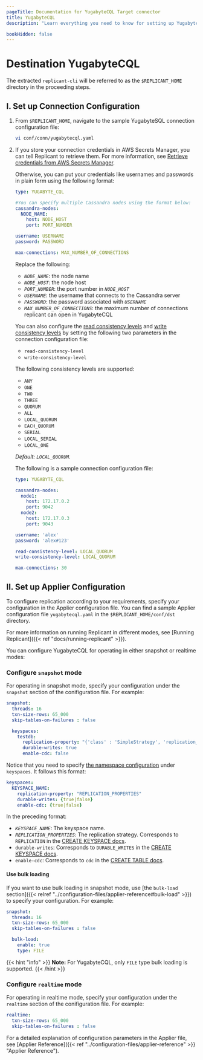 ```yaml
---
pageTitle: Documentation for YugabyteCQL Target connector
title: YugabyteCQL
description: "Learn everything you need to know for setting up YugabyteCQL as data Target for your data pipelines using Arcion Yugabyte connector."

bookHidden: false
---
```

# Destination YugabyteCQL

The extracted `replicant-cli` will be referred to as the `$REPLICANT_HOME` directory in the proceeding steps.

## I. Set up Connection Configuration

1. From `$REPLICANT_HOME`, navigate to the sample YugabyteSQL connection configuration file:
    ```BASH
    vi conf/conn/yugabytecql.yaml
    ```
2. If you store your connection credentials in AWS Secrets Manager, you can tell Replicant to retrieve them. For more information, see [Retrieve credentials from AWS Secrets Manager](/../../security/secrets-manager). 
    
    Otherwise, you can put your credentials like usernames and passwords in plain form using the following format:

    ```YAML
    type: YUGABYTE_CQL

    #You can specify multiple Cassandra nodes using the format below:
    cassandra-nodes:
      NODE_NAME:
        host: NODE_HOST
        port: PORT_NUMBER
    
    username: USERNAME
    password: PASSWORD

    max-connections: MAX_NUMBER_OF_CONNECTIONS 
    ```

    Replace the following:

    - *`NODE_NAME`*: the node name
    - *`NODE_HOST`*: the node host
    - *`PORT_NUMBER`*: the port number in *`NODE_HOST`*
    - *`USERNAME`*: the username that connects to the Cassandra server
    - *`PASSWORD`*: the password associated with *`USERNAME`*
    - *`MAX_NUMBER_OF_CONNECTIONS`*: the maximum number of connections replicant can open in YugabyteCQL

    You can also configure the [read consistency levels](https://docs.datastax.com/en/cassandra-oss/3.0/cassandra/dml/dmlConfigConsistency.html#Readconsistencylevels) and [write consistency levels](https://docs.datastax.com/en/cassandra-oss/3.0/cassandra/dml/dmlConfigConsistency.html#Writeconsistencylevels) by setting the following two parameters in the connection configuration file:

    - `read-consistency-level`
    - `write-consistency-level`

    The following consistency levels are supported:

     - `ANY`
     - `ONE`
     - `TWO`
     - `THREE`
     - `QUORUM`
     - `ALL`
     - `LOCAL_QUORUM `
     - `EACH_QUORUM`
     - `SERIAL`
     - `LOCAL_SERIAL`
     - `LOCAL_ONE`

    *Default: `LOCAL_QUORUM`.*

    The following is a sample connection configuration file:

    ```YAML
    type: YUGABYTE_CQL

    cassandra-nodes:
      node1:
        host: 172.17.0.2
        port: 9042
      node2: 
        host: 172.17.0.3 
        port: 9043

    username: 'alex'
    password: 'alex#123'

    read-consistency-level: LOCAL_QUORUM 
    write-consistency-level: LOCAL_QUORUM

    max-connections: 30
    ```

## II. Set up Applier Configuration
To configure replication according to your requirements, specify your configuration in the Applier configuration file. You can find a sample Applier configuration file `yugabytecql.yaml` in the `$REPLICANT_HOME/conf/dst` directory.

For more information on running Replicant in different modes, see [Running Replicant]({{< ref "docs/running-replicant" >}}).

You can configure YugabyteCQL for operating in either snapshot or realtime modes:

### Configure `snapshot` mode
For operating in snapshot mode, specify your configuration under the `snapshot` section of the conifiguration file. For example:

```YAML
snapshot:
  threads: 16
  txn-size-rows: 65_000
  skip-tables-on-failures : false

  keyspaces:
    testdb:
      replication-property: "{'class' : 'SimpleStrategy', 'replication_factor' : 1}"
      durable-writes: true
      enable-cdc: false
```

Notice that you need to specify [the namespace configuration](https://docs.datastax.com/en/cql-oss/3.3/cql/cql_reference/cqlCreateKeyspace.html) under `keyspaces`. It follows this format:

```YAML
keyspaces:
  KEYSPACE_NAME:                                   
    replication-property: "REPLICATION_PROPERTIES"  
    durable-writes: {true|false}
    enable-cdc: {true|false}
```

In the preceding format:

- *`KEYSPACE_NAME`*: The keyspace name.
- *`REPLICATION_PROPERTIES`*: The replication strategy. Corresponds to `REPLICATION` in the [CREATE KEYSPACE docs](https://docs.datastax.com/en/cql-oss/3.3/cql/cql_reference/cqlCreateKeyspace.html).
- `durable-writes`: Corresponds to `DURABLE_WRITES` in the [CREATE KEYSPACE docs](https://docs.datastax.com/en/cql-oss/3.3/cql/cql_reference/cqlCreateKeyspace.html).
- `enable-cdc`: Corresponds to `cdc` in the [CREATE TABLE docs](https://docs.datastax.com/en/cql-oss/3.3/cql/cql_reference/cqlCreateTable.html#cqlCreateTable).

#### Use bulk loading
If you want to use bulk loading in snapshot mode, use [the `bulk-load` section]({{< relref "../configuration-files/applier-reference#bulk-load" >}}) to specify your configuration. For example:

```YAML
snapshot:
  threads: 16
  txn-size-rows: 65_000
  skip-tables-on-failures : false

  bulk-load:
    enable: true
    type: FILE
```

{{< hint "info" >}}
**Note:** For YugabyteCQL, only `FILE` type bulk loading is supported.
{{< /hint >}}

### Configure `realtime` mode
For operating in realtime mode, specify your configuration under the `realtime` section of the conifiguration file. For example:

```YAML
realtime:
  txn-size-rows: 65_000
  skip-tables-on-failures : false
```

For a detailed explanation of configuration parameters in the Applier file, see [Applier Reference]({{< ref "../configuration-files/applier-reference" >}} "Applier Reference").
